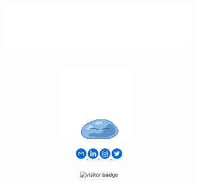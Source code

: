 <br>

[![Name](assets/name.svg)](https://anthonytedja.github.io/)
[![Header](assets/header.svg)](https://github.com/anthonytedja)

<br>

<p align="center">
  <a href="https://youtu.be/dQw4w9WgXcQ">
    <img src="assets/rimuru.gif" width="200px">
  </a>
  <br><br>
  <a href="mailto:anthonytedja27@gmail.com">
    <img alt="Email" width="28px" src="assets/gmail.svg"/>
  </a>
  <a href="https://www.linkedin.com/in/anthonytedja/">
    <img alt="LinkedIn" width="28px" src="assets/linkedin.svg"/>
  </a>
  <a href="https://www.instagram.com/anthonytedja/">
    <img alt="Instagram" width="28px" src="assets/instagram.svg"/>
  </a>
  <a href="https://twitter.com/anthonytedja27">
    <img alt="Twitter" width="28px" src="assets/twitter.svg"/>
  </a>
</p>

<br>

<div align="center"><img src="https://visitor-badge.glitch.me/badge?page_id=anthonytedja.anthonytedja" alt="visitor badge"/></div>

